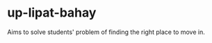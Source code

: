 up-lipat-bahay
==============

Aims to solve students' problem of finding the right place to move in.
